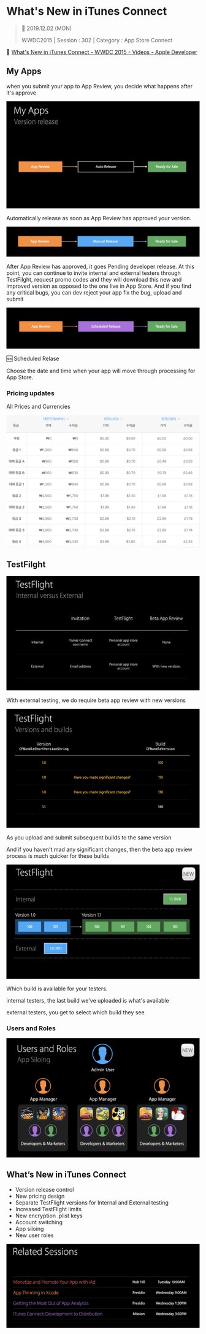 # What's New in iTunes Connect

> 📅 2019.12.02 (MON)
>
>WWDC2015 | Session : 302 | Category : App Store Connect


🔗 [What's New in iTunes Connect - WWDC 2015 - Videos - Apple Developer](https://developer.apple.com/videos/play/wwdc2015/302/)


## My Apps

when you submit your app to App Review, you decide what happens after it's approve

![](/Jinha/images/What-s-New-in-iTunes-Connect/Untitled.png)

Automatically release as soon as App Review has approved your version. 

![](/Jinha/images/What-s-New-in-iTunes-Connect/Untitled1.png)

After App Review has approved, it goes Pending developer release.
At this point, you can continue to invite internal and external testers through TestFilght, request promo codes and they will download this new and improved version as opposed to the one live in App Store. And if you find any critical bugs, you can dev reject your app fix the bug, upload and submit

![](/Jinha/images/What-s-New-in-iTunes-Connect/Untitled2.png)

🆕 Scheduled Relase

Choose the date and time when your app will move through processing for App Store.

### Pricing updates

All Prices and Currencies

![](/Jinha/images/What-s-New-in-iTunes-Connect/Untitled3.png)

## TestFilght

![](/Jinha/images/What-s-New-in-iTunes-Connect/Untitled4.png)

With external testing, we do require beta app review with new versions

![](/Jinha/images/What-s-New-in-iTunes-Connect/Untitled5.png)

As you upload and submit subsequent builds to the same version

And if you haven't mad any significant changes, then the beta app review process is much quicker for these builds

![](/Jinha/images/What-s-New-in-iTunes-Connect/Untitled6.png)

Which build is available for your testers.

internal testers, the last build we've uploaded is what's available

external testers, you get to select which build they see

### Users and Roles

![](/Jinha/images/What-s-New-in-iTunes-Connect/Untitled7.png)

## What’s New in iTunes Connect

- Version release control
- New pricing design
- Separate TestFlight versions for Internal and External testing
- Increased TestFlight limits
- New encryption .plist keys
- Account switching
- App siloing
- New user roles

![](/Jinha/images/What-s-New-in-iTunes-Connect/Untitled8.png)
